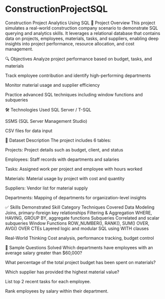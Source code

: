 # ConstructionProjectSQL
Construction Project Analytics Using SQL
📘 Project Overview
This project simulates a real-world construction company scenario to demonstrate SQL querying and analytics skills. It leverages a relational database that contains data on projects, employees, materials, tasks, and suppliers, enabling deep insights into project performance, resource allocation, and cost management.

🔍 Objectives
Analyze project performance based on budget, tasks, and materials

Track employee contribution and identify high-performing departments

Monitor material usage and supplier efficiency

Practice advanced SQL techniques including window functions and subqueries

🛠️ Technologies Used
SQL Server / T-SQL

SSMS (SQL Server Management Studio) 

CSV files for data input



🧱 Dataset Description
The project includes 6 tables:

Projects: Project details such as budget, client, and status

Employees: Staff records with departments and salaries

Tasks: Assigned work per project and employee with hours worked

Materials: Material usage by project with cost and quantity

Suppliers: Vendor list for material supply

Departments: Mapping of departments for organization-level insights

✅ Skills Demonstrated
Skill Category	Techniques Covered
Data Modeling	Joins, primary-foreign key relationships
Filtering & Aggregation	WHERE, HAVING, GROUP BY, aggregate functions
Subqueries	Correlated and scalar subqueries
Window Functions	ROW_NUMBER(), RANK(), SUM() OVER, AVG() OVER
CTEs	Layered logic and modular SQL using WITH clauses

Real-World Thinking	Cost analysis, performance tracking, budget control

🧪 Sample Questions Solved
Which departments have employees with an average salary greater than $60,000?

What percentage of the total project budget has been spent on materials?

Which supplier has provided the highest material value?

List top 2 recent tasks for each employee.

Rank employees by salary within their department.






